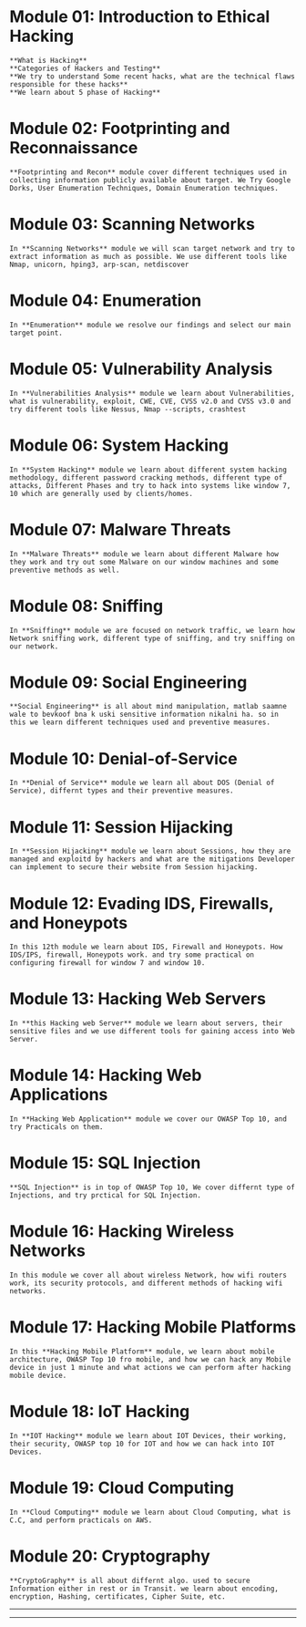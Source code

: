 # Module 01: Introduction to Ethical Hacking
	**What is Hacking**
	**Categories of Hackers and Testing**
	**We try to understand Some recent hacks, what are the technical flaws responsible for these hacks**
	**We learn about 5 phase of Hacking**

# Module 02: Footprinting and Reconnaissance
	**Footprinting and Recon** module cover different techniques used in collecting information publicly available about target. We Try Google Dorks, User Enumeration Techniques, Domain Enumeration techniques.

# Module 03: Scanning Networks
	In **Scanning Networks** module we will scan target network and try to extract information as much as possible. We use different tools like Nmap, unicorn, hping3, arp-scan, netdiscover

# Module 04: Enumeration
	In **Enumeration** module we resolve our findings and select our main target point.

# Module 05: Vulnerability Analysis
	In **Vulnerabilities Analysis** module we learn about Vulnerabilities, what is vulnerability, exploit, CWE, CVE, CVSS v2.0 and CVSS v3.0 and try different tools like Nessus, Nmap --scripts, crashtest

# Module 06: System Hacking
	In **System Hacking** module we learn about different system hacking methodology, different password cracking methods, different type of attacks, Different Phases and try to hack into systems like window 7, 10 which are generally used by clients/homes.

# Module 07: Malware Threats
	In **Malware Threats** module we learn about different Malware how they work and try out some Malware on our window machines and some preventive methods as well.

# Module 08: Sniffing
	In **Sniffing** module we are focused on network traffic, we learn how Network sniffing work, different type of sniffing, and try sniffing on our network.

# Module 09: Social Engineering
	**Social Engineering** is all about mind manipulation, matlab saamne wale to bevkoof bna k uski sensitive information nikalni ha. so in this we learn different techniques used and preventive measures.

# Module 10: Denial-of-Service
	In **Denial of Service** module we learn all about DOS (Denial of Service), differnt types and their preventive measures.

# Module 11: Session Hijacking
	In **Session Hijacking** module we learn about Sessions, how they are managed and exploitd by hackers and what are the mitigations Developer can implement to secure their website from Session hijacking.

# Module 12: Evading IDS, Firewalls, and Honeypots
	In this 12th module we learn about IDS, Firewall and Honeypots. How IDS/IPS, firewall, Honeypots work. and try some practical on configuring firewall for window 7 and window 10.

# Module 13: Hacking Web Servers
	In **this Hacking web Server** module we learn about servers, their sensitive files and we use different tools for gaining access into Web Server.

# Module 14: Hacking Web Applications
	In **Hacking Web Application** module we cover our OWASP Top 10, and try Practicals on them.

# Module 15: SQL Injection
	**SQL Injection** is in top of OWASP Top 10, We cover differnt type of Injections, and try prctical for SQL Injection.

# Module 16: Hacking Wireless Networks
	In this module we cover all about wireless Network, how wifi routers work, its security protocols, and different methods of hacking wifi networks.

# Module 17: Hacking Mobile Platforms
	In this **Hacking Mobile Platform** module, we learn about mobile architecture, OWASP Top 10 fro mobile, and how we can hack any Mobile device in just 1 minute and what actions we can perform after hacking mobile device.

# Module 18: IoT Hacking
	In **IOT Hacking** module we learn about IOT Devices, their working, their security, OWASP top 10 for IOT and how we can hack into IOT Devices.

# Module 19: Cloud Computing
	In **Cloud Computing** module we learn about Cloud Computing, what is C.C, and perform practicals on AWS.

# Module 20: Cryptography
	**CryptoGraphy** is all about differnt algo. used to secure Information either in rest or in Transit. we learn about encoding, encryption, Hashing, certificates, Cipher Suite, etc.
--------------------------------------------------------------------------------------------------------------------------------------------------------------------------------------------------------------------------------------
--------------------------------------------------------------------------------------------------------------------------------------------------------------------------------------------------------------------------------------
